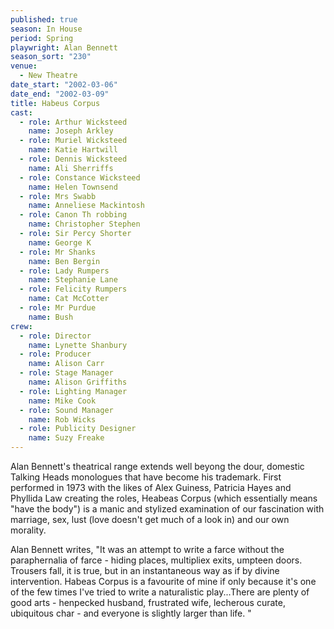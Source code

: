 ```yaml
---
published: true
season: In House
period: Spring
playwright: Alan Bennett
season_sort: "230"
venue: 
  - New Theatre
date_start: "2002-03-06"
date_end: "2002-03-09"
title: Habeus Corpus
cast: 
  - role: Arthur Wicksteed
    name: Joseph Arkley
  - role: Muriel Wicksteed
    name: Katie Hartwill
  - role: Dennis Wicksteed
    name: Ali Sherriffs
  - role: Constance Wicksteed
    name: Helen Townsend
  - role: Mrs Swabb
    name: Anneliese Mackintosh
  - role: Canon Th robbing
    name: Christopher Stephen
  - role: Sir Percy Shorter
    name: George K
  - role: Mr Shanks
    name: Ben Bergin
  - role: Lady Rumpers
    name: Stephanie Lane
  - role: Felicity Rumpers
    name: Cat McCotter
  - role: Mr Purdue
    name: Bush
crew: 
  - role: Director
    name: Lynette Shanbury
  - role: Producer
    name: Alison Carr
  - role: Stage Manager
    name: Alison Griffiths
  - role: Lighting Manager
    name: Mike Cook
  - role: Sound Manager
    name: Rob Wicks
  - role: Publicity Designer
    name: Suzy Freake
---
```




Alan Bennett's theatrical range extends well beyong the dour, domestic Talking Heads monologues that have become his trademark. First performed in 1973 with the likes of Alex Guiness, Patricia Hayes and Phyllida Law creating the roles, Heabeas Corpus (which essentially means "have the body") is a manic and stylized examination of our fascination with marriage, sex, lust (love doesn't get much of a look in) and our own morality. 

Alan Bennett writes, "It was an attempt to write a farce without the paraphernalia of farce - hiding places, multipliex exits, umpteen doors. Trousers fall, it is true, but in an instantaneous way as if by divine intervention. Habeas Corpus is a favourite of mine if only because it's one of the few times I've tried to write a naturalistic play...There are plenty of good arts - henpecked husband, frustrated wife, lecherous curate, ubiquitous char - and everyone is slightly larger than life. "
